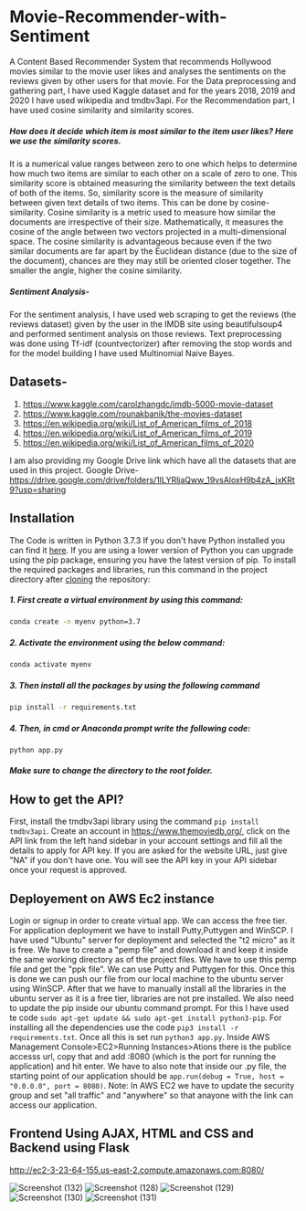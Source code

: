 # Movie-Recommender-with-Sentiment

A Content Based Recommender System that recommends Hollywood movies similar to the movie user likes and analyses the sentiments on the reviews given by other users for that movie.
For the Data preprocessing and gathering part, I have used Kaggle dataset and for the years 2018, 2019 and 2020 I have used wikipedia and tmdbv3api. For the Recommendation part, I have used cosine similarity and similarity scores. 
##### How does it decide which item is most similar to the item user likes? Here we use the similarity scores.
It is a numerical value ranges between zero to one which helps to determine how much two items are similar to each other on a scale of zero to one. This similarity score is obtained measuring the similarity between the text details of both of the items. So, similarity score is the measure of similarity between given text details of two items. This can be done by cosine-similarity. Cosine similarity is a metric used to measure how similar the documents are irrespective of their size. Mathematically, it measures the cosine of the angle between two vectors projected in a multi-dimensional space. The cosine similarity is advantageous because even if the two similar documents are far apart by the Euclidean distance (due to the size of the document), chances are they may still be oriented closer together. The smaller the angle, higher the cosine similarity.
##### Sentiment Analysis-
For the sentiment analysis, I have used web scraping to get the reviews (the reviews dataset) given by the user in the IMDB site using beautifulsoup4 and performed sentiment analysis on those reviews. Text preprocessing was done using Tf-idf (countvectorizer) after removing the stop words and for the model building I have used Multinomial Naive Bayes.

## Datasets-
1. https://www.kaggle.com/carolzhangdc/imdb-5000-movie-dataset
2. https://www.kaggle.com/rounakbanik/the-movies-dataset
3. https://en.wikipedia.org/wiki/List_of_American_films_of_2018
4. https://en.wikipedia.org/wiki/List_of_American_films_of_2019
5. https://en.wikipedia.org/wiki/List_of_American_films_of_2020

I am also providing my Google Drive link which have all the datasets that are used in this project.
Google Drive- https://drive.google.com/drive/folders/1lLYRljaQww_19vsAloxH9b4zA_jxKRt9?usp=sharing

## Installation
The Code is written in Python 3.7.3 If you don't have Python installed you can find it [here](https://www.python.org/downloads/). If you are using a lower version of Python you can upgrade using the pip package, ensuring you have the latest version of pip. To install the required packages and libraries, run this command in the project directory after [cloning](https://www.howtogeek.com/451360/how-to-clone-a-github-repository/) the repository:

##### 1. First create a virtual environment by using this command:
```bash
conda create -n myenv python=3.7
```
##### 2. Activate the environment using the below command:
```bash
conda activate myenv
```
##### 3. Then install all the packages by using the following command
```bash
pip install -r requirements.txt
```
##### 4. Then, in cmd or Anaconda prompt write the following code:
```bash
python app.py
```
##### Make sure to change the directory to the root folder.  

## How to get the API?
First, install the tmdbv3api library using the command ```pip install tmdbv3api```. Create an account in https://www.themoviedb.org/, click on the API link from the left hand sidebar in your account settings and fill all the details to apply for API key. If you are asked for the website URL, just give "NA" if you don't have one. You will see the API key in your API sidebar once your request is approved.

## Deployement on AWS Ec2 instance
Login or signup in order to create virtual app. We can access the free tier. For application deployment we have to install Putty,Puttygen and WinSCP. I have used "Ubuntu" server for deployment and selected the "t2 micro" as it is free. We have to create a "pemp file" and download it and keep it inside the same working directory as of the project files. We have to use this pemp file and get the "ppk file". We can use Putty and Puttygen for this. Once this is done we can push our file from our local machine to the ubuntu server using WinSCP. After that we have to manually install all the libraries in the ubuntu server as it is a free tier, libraries are not pre installed. We also need to update the pip inside our ubuntu command prompt. For this I have used te code ```sudo apt-get update && sudo apt-get install python3-pip```. For installing all the dependencies use the code ```pip3 install -r requirements.txt```. Once all this is set run ```python3 app.py```. Inside AWS Management Console>EC2>Running Instances>Ations there is the publice accesss url, copy that and add :8080 (which is the port for running the application) and hit enter. We have to also note that inside our .py file, the starting point of our application should be ```app.run(debug = True, host = "0.0.0.0", port = 8080)```.
Note: In AWS EC2 we have to update the security group and set "all traffic" and "anywhere" so that anayone with the link can access our application.

## Frontend Using AJAX, HTML and CSS and Backend using Flask


http://ec2-3-23-64-155.us-east-2.compute.amazonaws.com:8080/

![Screenshot (132)](https://user-images.githubusercontent.com/75041273/132076016-641b788b-96a5-441e-8334-d76e75b474a5.png)
![Screenshot (128)](https://user-images.githubusercontent.com/75041273/132076038-491123a1-3ac1-4515-bdf1-756cf353a9e3.png)
![Screenshot (129)](https://user-images.githubusercontent.com/75041273/132076058-447a37df-84ac-4eb5-8b90-8e82a0edc5ef.png)
![Screenshot (130)](https://user-images.githubusercontent.com/75041273/132076071-5e4f3bb6-bda0-44e4-aaf3-493f114312bf.png)
![Screenshot (131)](https://user-images.githubusercontent.com/75041273/132076092-29f8b02a-7dc3-46d7-8aed-0e393c18877c.png)
